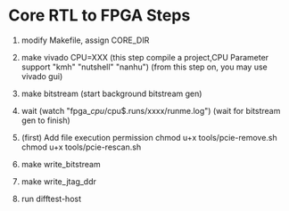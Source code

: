 Core RTL to FPGA Steps
======================

1. modify Makefile, assign CORE_DIR

2. make vivado CPU=XXX
  (this step compile a project,CPU Parameter support "kmh" "nutshell" "nanhu")
  (from this step on, you may use vivado gui)

3. make bitstream
  (start background bitstream gen)

4. wait
  (watch "fpga_$cpu/$cpu$.runs/xxxx/runme.log")
  (wait for bitstream gen to finish)

5. (first) Add file execution permission
  chmod u+x tools/pcie-remove.sh
  chmod u+x tools/pcie-rescan.sh

6. make write_bitstream

7. make write_jtag_ddr

8. run difftest-host
